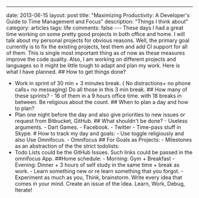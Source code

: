 ---
date: 2013-06-15
layout: post
title: "Maximizing Productivity: A Developer's Guide to Time Management and Focus"
description: "Things I think about"
category: articles
tags: life
comments: false
--- These days I had a great time working on some pretty good projects in both office and home. I will talk about my personal projects for obvious reasons.
Well, the primary goal currently is to fix the existing projects, test them and add CI support for all of them. This is single most important thing as of now as these measures improve the code quality. Also, I am working on different projects and languages so it might be little tough to adapt and plan my work. Here is what I have planned. ## How to get things done?
- Work in sprint of 30 min + 3 minutes break. ( No distractions+ no phone calls+ no messaging) Do all those in this 3 min break. ## How many of these sprints? - 16 of them in a 9 hours office time. with 18 breaks in between.
Be religious about the count. ## When to plan a day and how to plan?
- Plan one night before the day and also give priorities to new issues or request from Bitbucket, GitHub. ## What shouldn't be done? - Useless arguments. - Dart Games. - Facebook. - Twitter - Time-pass stuff in Skype. # How to track my day and goals: - Use toggle religiously and also Use Omnifocus. - Omnifocus ## For Goals as Projects: - Milestones as an abstraction of the the strict todolists:
- Todo Lists could be the GitHub Issues. Such links could be passed in the omnifocus App. ##Home schedule: - Morning: Gym + Breakfast - Evening: Dinner + 3 hours of self study in the same time + break as work. - Learn something new or re learn something that you forgot. - Experiment as much as you, Think, brainstorm. Write every idea that comes in your mind. Create an issue of the idea. Learn, Work, Debug, Iterate! 